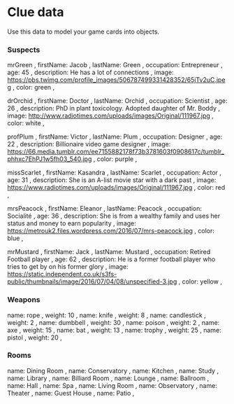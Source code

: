 # Clue data

Use this data to model your game cards into objects.

### Suspects

mrGreen  ,
firstName: Jacob  ,
lastName: Green ,
occupation: Entrepreneur ,
age: 45  ,
description: He has a lot of connections ,
image: https://pbs.twimg.com/profile_images/506787499331428352/65jTv2uC.jpeg  ,
color: green  ,

drOrchid ,
firstName: Doctor ,
lastName: Orchid ,
occupation: Scientist ,
age: 26 ,
description: PhD in plant toxicology. Adopted daughter of Mr. Boddy ,
image: http://www.radiotimes.com/uploads/images/Original/111967.jpg ,
color: white ,

profPlum ,
firstName: Victor ,
lastName: Plum ,
occupation: Designer ,
age: 22 ,
description: Billionaire video game designer ,
image: https://66.media.tumblr.com/ee7155882178f73b3781603f0908617c/tumblr_phhxc7EhPJ1w5fh03_540.jpg  ,
color: purple ,

missScarlet ,
firstName: Kasandra ,
lastName: Scarlet ,
occupation: Actor ,
age: 31 ,
description: She is an A-list movie star with a dark past ,
image: https://www.radiotimes.com/uploads/images/Original/111967.jpg ,
color: red ,

mrsPeacock ,
firstName: Eleanor ,
lastName: Peacock ,
occupation: Socialité ,
age: 36 ,
description: She is from a wealthy family and uses her status and money to earn popularity ,
image: https://metrouk2.files.wordpress.com/2016/07/mrs-peacock.jpg ,
color: blue ,

mrMustard ,
firstName: Jack ,
lastName: Mustard ,
occupation: Retired Football player ,
age: 62 ,
description: He is a former football player who tries to get by on his former glory ,
image: https://static.independent.co.uk/s3fs-public/thumbnails/image/2016/07/04/08/unspecified-3.jpg ,
color: yellow ,

### Weapons

name: rope , weight: 10 ,
name: knife , weight: 8 ,
name: candlestick , weight: 2 ,
name: dumbbell , weight: 30 ,
name: poison , weight: 2 ,
name: axe , weight: 15 ,
name: bat , weight: 13 ,
name: trophy , weight: 25 ,
name: pistol , weight: 20 ,

### Rooms

name: Dining Room ,
name: Conservatory ,
name: Kitchen ,
name: Study ,
name: Library ,
name: Billiard Room ,
name: Lounge ,
name: Ballroom ,
name: Hall ,
name: Spa ,
name: Living Room ,
name: Observatory ,
name: Theater ,
name: Guest House ,
name: Patio ,